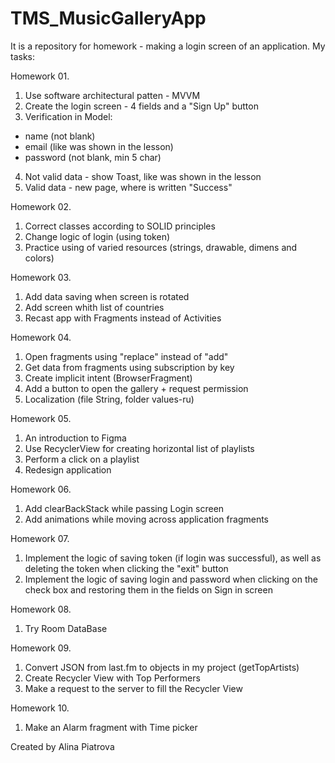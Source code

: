 # TMS_MusicGalleryApp
It is a repository for homework - making a login screen of an application. My tasks:

Homework 01.
1. Use software architectural patten - MVVM
2. Create the login screen - 4 fields and a "Sign Up" button
3. Verification in Model:
- name (not blank)
- email (like was shown in the lesson)
- password (not blank, min 5 char)
4. Not valid data - show Toast, like was shown in the lesson
5. Valid data - new page, where is written "Success"

Homework 02.
1. Correct classes according to SOLID principles
2. Change logic of login (using token)
3. Practice using of varied resources (strings, drawable, dimens and colors)

Homework 03.
1. Add data saving when screen is rotated
2. Add screen whith list of countries
3. Recast app with Fragments instead of Activities

Homework 04.
1. Open fragments using "replace" instead of "add"
2. Get data from fragments using subscription by key
3. Create implicit intent (BrowserFragment)
4. Add a button to open the gallery + request permission
5. Localization (file String, folder values-ru) 

Homework 05.
1. An introduction to Figma
2. Use RecyclerView for creating horizontal list of playlists
3. Perform a click on a playlist
4. Redesign application

Homework 06.
1. Add clearBackStack while passing Login screen
2. Add animations while moving across application fragments

Homework 07.
1. Implement the logic of saving token (if login was successful), as well as deleting the token when clicking the "exit" button
2. Implement the logic of saving login and password when clicking on the check box and restoring them in the fields on Sign in screen

Homework 08.
1. Try Room DataBase

Homework 09.
1. Convert JSON from last.fm to objects in my project (getTopArtists)
2. Create Recycler View with Top Performers
3. Make a request to the server to fill the Recycler View

Homework 10.
1. Make an Alarm fragment with Time picker

Created by Alina Piatrova
